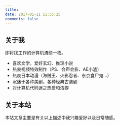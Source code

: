 ```yaml
---
title: 
date: 2017-01-11 11:35:25
comments: false
---
```

## 关于我
即将找工作的计算机渣硕一枚。
- 喜欢文学，爱好玄幻、推理小说
- 热衷视频特效制作（PS、会声会影、AE小渣）
- 热衷日本动漫（海贼王、火影忍者、东京食尸鬼...）
- 沉迷于各种美剧，各种经典古装剧
- 对计算机代码迷之热爱和洁癖

## 关于本站
本站文章主要是有关以上描述中我兴趣爱好以及日常随感。
